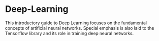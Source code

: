 # Deep-Learning
This introductory guide to Deep Learning focuses on the fundamental concepts of artificial neural networks. Special emphasis is also laid to the Tensorflow library and its role in training deep neural networks.
